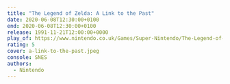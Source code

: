 ```yaml
---
title: "The Legend of Zelda: A Link to the Past"
date: 2020-06-08T12:30:00+0100
end: 2020-06-08T12:30:00+0100
release: 1991-11-21T12:00:00+0000
play_of: https://www.nintendo.co.uk/Games/Super-Nintendo/The-Legend-of-Zelda-A-Link-to-the-Past-841179.html
rating: 5
cover: a-link-to-the-past.jpeg
console: SNES
authors:
  - Nintendo
---
```

